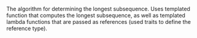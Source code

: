The algorithm for determining the longest subsequence. Uses templated function that computes the longest subsequence, 
as well as templated lambda functions that are passed as references (used traits to define the reference type).


